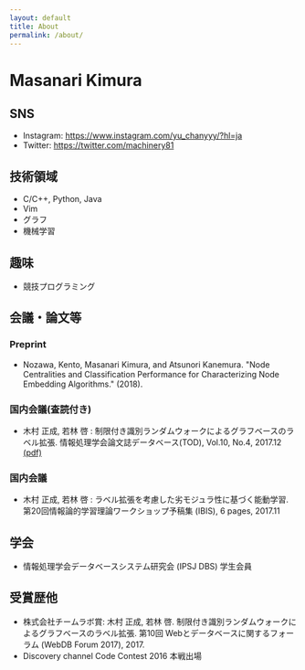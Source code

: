 ```yaml
---
layout: default
title: About
permalink: /about/
---
```


# Masanari Kimura

## SNS
* Instagram: https://www.instagram.com/yu_chanyyy/?hl=ja
* Twitter: https://twitter.com/machinery81

## 技術領域

- C/C++, Python, Java
- Vim
- グラフ
- 機械学習

## 趣味
- 競技プログラミング

## 会議・論文等
### Preprint
- Nozawa, Kento, Masanari Kimura, and Atsunori Kanemura. "Node Centralities and Classification Performance for Characterizing Node Embedding Algorithms." (2018).

### 国内会議(査読付き)
- 木村 正成, 若林 啓 : 制限付き識別ランダムウォークによるグラフベースのラベル拡張. 情報処理学会論文誌データベース(TOD), Vol.10, No.4, 2017.12 [(pdf)](https://ipsj.ixsq.nii.ac.jp/ej/?action=pages_view_main&active_action=repository_view_main_item_detail&item_id=184929&item_no=1&page_id=13&block_id=8)

### 国内会議
- 木村 正成, 若林 啓 : ラベル拡張を考慮した劣モジュラ性に基づく能動学習. 第20回情報論的学習理論ワークショップ予稿集 (IBIS), 6 pages, 2017.11

## 学会
- 情報処理学会データベースシステム研究会 (IPSJ DBS) 学生会員

## 受賞歴他
- 株式会社チームラボ賞: 木村 正成, 若林 啓. 制限付き識別ランダムウォークによるグラフベースのラベル拡張. 第10回 Webとデータベースに関するフォーラム (WebDB Forum 2017), 2017.
- Discovery channel Code Contest 2016 本戦出場
